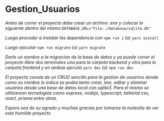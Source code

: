 # Gestion_Usuarios

*Antes de correr el proyecto debe crear un archivo .env y colocar lo siguiente dentro del mismo*
`DATABASE_URL="file:./database/sqlite.db"`

*Luego proceder a instalar las dependencia con*
`npm run i` (o) `yarn install`

*Luego ejecutar* 
`npm run migrate` (o) `yarn migrate`

*Darle un nombre a la migracion de la base de datos y ya puede correr el proyecto*
*Abre dos terminales una para la carpeta backend y otra para la carpeta frontend y en ambas ejecuta*
`yarn dev` (o) `npm run dev`

*El proyecto consta de un CRUD sencillo para la gestion de usuarios donde como su nombre lo indica se podra tanto crear, leer, editar y eliminar usuarios desde una base de datos local con sqlite3. Para el mismo se utilizaroon tecnologias como express, nodejs, typescript, tailwind css, react, prisma entre otras.*

*Espero sea de su agrado y muchas gracias por tomarse la molestia de ver este humilde proyecto*
